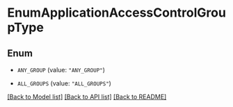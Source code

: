 # EnumApplicationAccessControlGroupType

## Enum


* `ANY_GROUP` (value: `"ANY_GROUP"`)

* `ALL_GROUPS` (value: `"ALL_GROUPS"`)


[[Back to Model list]](../README.md#documentation-for-models) [[Back to API list]](../README.md#documentation-for-api-endpoints) [[Back to README]](../README.md)



